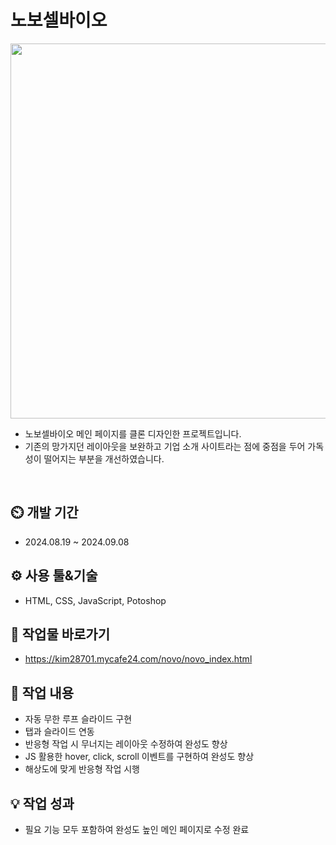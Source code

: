 # 노보셀바이오
<div align="center">
 <img src="https://github.com/user-attachments/assets/154cd20f-c268-46c3-ad33-38a5b4dad816" width= "600" height="600"/>
</div>

- 노보셀바이오 메인 페이지를 클론 디자인한 프로젝트입니다.
- 기존의 망가지던 레이아웃을 보완하고 기업 소개 사이트라는 점에 중점을 두어 가독성이 떨어지는 부분을 개선하였습니다.
<br>

## ⏲️ 개발 기간 
 - 2024.08.19 ~ 2024.09.08
## ⚙️ 사용 툴&기술
 - HTML, CSS, JavaScript, Potoshop
## 🛫 작업물 바로가기
 - https://kim28701.mycafe24.com/novo/novo_index.html
## 📝 작업 내용
 - 자동 무한 루프 슬라이드 구현
 - 탭과 슬라이드 연동
 - 반응형 작업 시 무너지는 레이아웃 수정하여 완성도 향상
 - JS 활용한 hover, click, scroll 이벤트를 구현하여 완성도 향상
 - 해상도에 맞게 반응형 작업 시행
## 💡 작업 성과
 - 필요 기능 모두 포함하여 완성도 높인 메인 페이지로 수정 완료
